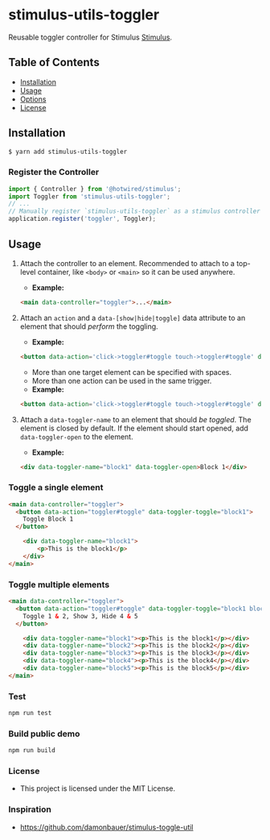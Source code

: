 # stimulus-utils-toggler

Reusable toggler controller for Stimulus [Stimulus](https://stimulusjs.org/).
## Table of Contents

- [Installation](#installation)
- [Usage](#usage)
- [Options](#options)
- [License](#license)

## Installation

```sh
$ yarn add stimulus-utils-toggler
```

### Register the Controller

```js
import { Controller } from '@hotwired/stimulus';
import Toggler from 'stimulus-utils-toggler';
// ...
// Manually register `stimulus-utils-toggler` as a stimulus controller
application.register('toggler', Toggler);
```

## Usage

1. Attach the controller to an element. Recommended to attach to a top-level container, like `<body>` or `<main>` so it can be used anywhere.
    * **Example:**
    ```html
    <main data-controller="toggler">...</main>
    ```
2. Attach an `action` and a `data-[show|hide|toggle]` data attribute to an element that should _perform_ the toggling.
    * **Example:**
    ```html
    <button data-action='click->toggler#toggle touch->toggler#toggle' data-toggler-toggle="block1">Toggle</button>
    ```
    * More than one target element can be specified with spaces.
    * More than one action can be used in the same trigger.
    * **Example:**
    ```html
    <button data-action='click->toggler#toggle touch->toggler#toggle' data-toggler-toggle="block1 block2" data-toggler-show="block3" data-toggler-hide="block4 block5">Toggle 1 & 2, Show 3, Hide 4 & 5</button>
    ```

3. Attach a `data-toggler-name` to an element that should _be toggled_. The element is closed by default. If the element should start opened, add `data-toggler-open` to the element.
    * **Example:**
    ```html
    <div data-toggler-name="block1" data-toggler-open>Block 1</div>
    ```

### Toggle a single element

```html
<main data-controller="toggler">
  <button data-action="toggler#toggle" data-toggler-toggle="block1">
    Toggle Block 1
  </button>

    <div data-toggler-name="block1">
        <p>This is the block1</p>
    </div>
</main>
```

### Toggle multiple elements

```html
<main data-controller="toggler">
  <button data-action="toggler#toggle" data-toggler-toggle="block1 block2" data-toggler-show="block3"  data-toggler-hide="block4 block5">
    Toggle 1 & 2, Show 3, Hide 4 & 5
  </button>

    <div data-toggler-name="block1"><p>This is the block1</p></div>
    <div data-toggler-name="block2"><p>This is the block2</p></div>
    <div data-toggler-name="block3"><p>This is the block3</p></div>
    <div data-toggler-name="block4"><p>This is the block4</p></div>
    <div data-toggler-name="block5"><p>This is the block5</p></div>
</main>
```

### Test

```bash
npm run test
```

### Build public demo

```bash
npm run build
```


### License

- This project is licensed under the MIT License.

### Inspiration

- https://github.com/damonbauer/stimulus-toggle-util
